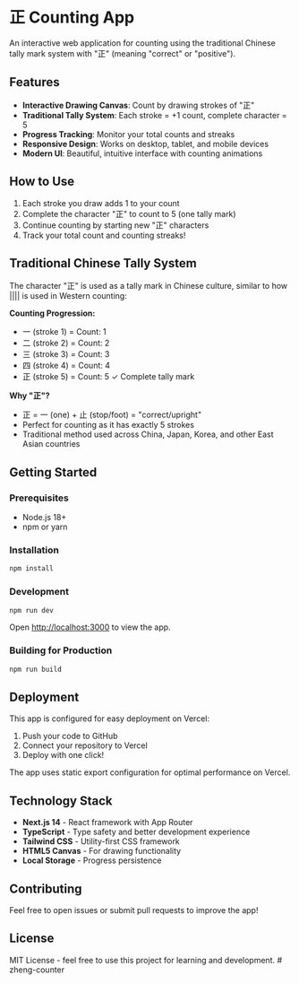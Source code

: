 # 正 Counting App

An interactive web application for counting using the traditional Chinese tally mark system with "正" (meaning "correct" or "positive").

## Features

- **Interactive Drawing Canvas**: Count by drawing strokes of "正"
- **Traditional Tally System**: Each stroke = +1 count, complete character = 5
- **Progress Tracking**: Monitor your total counts and streaks
- **Responsive Design**: Works on desktop, tablet, and mobile devices
- **Modern UI**: Beautiful, intuitive interface with counting animations

## How to Use

1. Each stroke you draw adds 1 to your count
2. Complete the character "正" to count to 5 (one tally mark)
3. Continue counting by starting new "正" characters
4. Track your total count and counting streaks!

## Traditional Chinese Tally System

The character "正" is used as a tally mark in Chinese culture, similar to how ||||  is used in Western counting:

**Counting Progression:**
- 一 (stroke 1) = Count: 1
- 二 (stroke 2) = Count: 2  
- 三 (stroke 3) = Count: 3
- 四 (stroke 4) = Count: 4
- 正 (stroke 5) = Count: 5 ✓ Complete tally mark

**Why "正"?**
- 正 = 一 (one) + 止 (stop/foot) = "correct/upright"
- Perfect for counting as it has exactly 5 strokes
- Traditional method used across China, Japan, Korea, and other East Asian countries

## Getting Started

### Prerequisites

- Node.js 18+ 
- npm or yarn

### Installation

```bash
npm install
```

### Development

```bash
npm run dev
```

Open [http://localhost:3000](http://localhost:3000) to view the app.

### Building for Production

```bash
npm run build
```

## Deployment

This app is configured for easy deployment on Vercel:

1. Push your code to GitHub
2. Connect your repository to Vercel
3. Deploy with one click!

The app uses static export configuration for optimal performance on Vercel.

## Technology Stack

- **Next.js 14** - React framework with App Router
- **TypeScript** - Type safety and better development experience  
- **Tailwind CSS** - Utility-first CSS framework
- **HTML5 Canvas** - For drawing functionality
- **Local Storage** - Progress persistence

## Contributing

Feel free to open issues or submit pull requests to improve the app!

## License

MIT License - feel free to use this project for learning and development.
#   z h e n g - c o u n t e r  
 